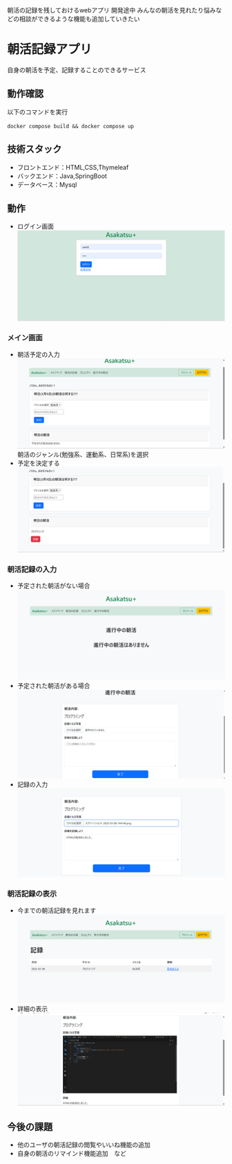 朝活の記録を残しておけるwebアプリ
開発途中
みんなの朝活を見れたり悩みなどの相談ができるような機能も追加していきたい

# 朝活記録アプリ

自身の朝活を予定、記録することのできるサービス

## 動作確認
以下のコマンドを実行

`docker compose build && docker compose up `



## 技術スタック
* フロントエンド：HTML,CSS,Thymeleaf
* バックエンド：Java,SpringBoot
* データベース：Mysql


## 動作
* ログイン画面
![ログイン画面](photo/スクリーンショット%202025-03-08%20143211.png)
### メイン画面
* 朝活予定の入力
![メイン画面](photo/スクリーンショット%202025-03-08%20143312.png)
朝活のジャンル(勉強系、運動系、日常系)を選択
* 予定を決定する
![入力](photo/スクリーンショット%202025-03-08%20143400.png)
### 朝活記録の入力
* 予定された朝活がない場合
![予定された朝活がない場合](photo/スクリーンショット%202025-03-08%20144805.png)
* 予定された朝活がある場合
![予定された朝活がある場合](photo/スクリーンショット%202025-03-08%20144039.png)
* 記録の入力
![予定された朝活がある場合](photo/スクリーンショット%202025-03-08%20144239.png)

### 朝活記録の表示
* 今までの朝活記録を見れます
![記録](photo/スクリーンショット%202025-03-08%20144304.png)
* 詳細の表示
![詳細](photo/スクリーンショット%202025-03-08%20144317.png)
## 今後の課題
* 他のユーザの朝活記録の閲覧やいいね機能の追加
* 自身の朝活のリマインド機能追加　など